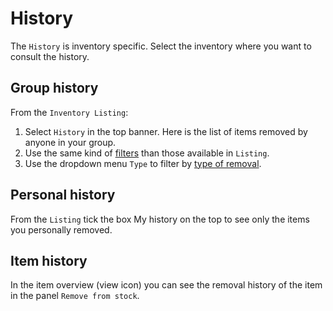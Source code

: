 # History
The `History` is inventory specific. Select the inventory where you want to consult the history. 
## Group history

From the `Inventory Listing`:
1. Select `History` in the top banner. Here is the list of items removed by anyone in your group.
2. Use the same kind of [filters](/laboratory-information-management-system/items.html#filters) than those available in `Listing`. 
3. Use the dropdown menu `Type` to filter by [type of removal](/laboratory-information-management-system/items.html#different-type-of-removal).

## Personal history

From the `Listing` tick the box My history on the top to see only the items you personally removed.

## Item history

In the item overview (view icon) you can see the removal history of the item in the panel `Remove from stock`.
